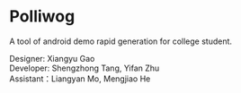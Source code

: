 # Polliwog
A tool of android demo rapid generation for college student.   
   
Designer: Xiangyu Gao  
Developer: Shengzhong Tang, Yifan Zhu  
Assistant：Liangyan Mo, Mengjiao He  
